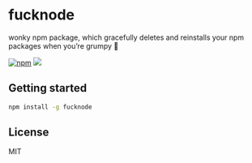# fucknode
wonky npm package, which gracefully deletes and reinstalls your npm packages when you’re grumpy 🤦‍

[![npm](https://img.shields.io/npm/dw/localeval.svg)](https://www.npmjs.com/package/fucknode)
[![](https://img.shields.io/github/issues-raw/badges/shields.svg)](https://github.com/nicolasbettag/fucknode)

## Getting started

```sh
npm install -g fucknode
```

## License

MIT
